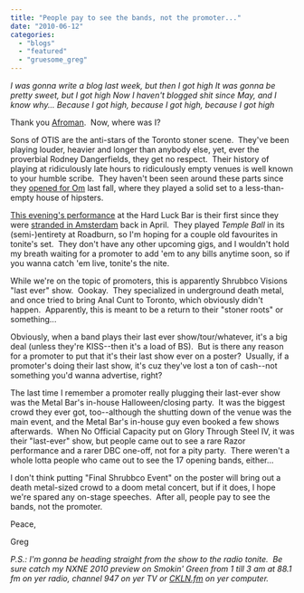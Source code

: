 ```yaml
---
title: "People pay to see the bands, not the promoter..."
date: "2010-06-12"
categories: 
  - "blogs"
  - "featured"
  - "gruesome_greg"
---
```


_I was gonna write a blog last week, but then I got high It was gonna be pretty sweet, but I got high Now I haven't blogged shit since May, and I know why... Because I got high, because I got high, because I got high_

Thank you [Afroman](http://www.youtube.com/watch?v=Y4Y7GMPJO64).  Now, where was I?

Sons of OTIS are the anti-stars of the Toronto stoner scene.  They've been playing louder, heavier and longer than anybody else, yet, ever the proverbial Rodney Dangerfields, they get no respect.  Their history of playing at ridiculously late hours to ridiculously empty venues is well known to your humble scribe.  They haven't been seen around these parts since they [opened for Om](http://www.toohightogetitright.com/reviews/concerts/oct909.html) last fall, where they played a solid set to a less-than-empty house of hipsters.

[This evening's performance](http://www.toohightogetitright.com/otisshow.jpg) at the Hard Luck Bar is their first since they were [stranded in Amsterdam](http://www.roadburn.com/2010/04/roadburn-versus-the-volcano-or-how-i-tried-to-beat-eyjafjallajokull-and-almost-lost-my-mind-pt-i/) back in April.  They played _Temple Ball_ in its (semi-)entirety at Roadburn, so I'm hoping for a couple old favourites in tonite's set.  They don't have any other upcoming gigs, and I wouldn't hold my breath waiting for a promoter to add 'em to any bills anytime soon, so if you wanna catch 'em live, tonite's the nite.

While we're on the topic of promoters, this is apparently Shrubbco Visions "last ever" show.  Oookay.  They specialized in underground death metal, and once tried to bring Anal Cunt to Toronto, which obviously didn't happen.  Apparently, this is meant to be a return to their "stoner roots" or something...

Obviously, when a band plays their last ever show/tour/whatever, it's a big deal (unless they're KISS--then it's a load of BS).  But is there any reason for a promoter to put that it's their last show ever on a poster?  Usually, if a promoter's doing their last show, it's cuz they've lost a ton of cash--not something you'd wanna advertise, right?

The last time I remember a promoter really plugging their last-ever show was the Metal Bar's in-house Halloween/closing party.  It was the biggest crowd they ever got, too--although the shutting down of the venue was the main event, and the Metal Bar's in-house guy even booked a few shows afterwards.  When No Official Capacity put on Glory Through Steel IV, it was their "last-ever" show, but people came out to see a rare Razor performance and a rarer DBC one-off, not for a pity party.  There weren't a whole lotta people who came out to see the 17 opening bands, either...

I don't think putting "Final Shrubbco Event" on the poster will bring out a death metal-sized crowd to a doom metal concert, but if it does, I hope we're spared any on-stage speeches.  After all, people pay to see the bands, not the promoter.

Peace,

Greg

_P.S.: I'm gonna be heading straight from the show to the radio tonite.  Be sure catch my NXNE 2010 preview on Smokin' Green from 1 till 3 am at 88.1 fm on yer radio, channel 947 on yer TV or [CKLN.fm](http://www.ckln.fm/index.php?option=com_content&task=blogcategory&id=150&Itemid=205) on yer computer._
